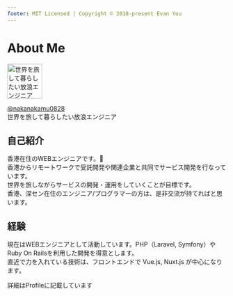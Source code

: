 ```yaml
---
footer: MIT Licensed | Copyright © 2018-present Evan You
---
```


# About Me

<div class="box">
    <p>
        <a href="https://twitter.com/nakanakamu0828" target="_blank" class="image is-circle">
            <img :src="$withBase('/profile.jpg')" alt="世界を旅して暮らしたい放浪エンジニア" width="80">
        </a>
    </p>
    <p>
        <a href="https://twitter.com/nakanakamu0828" target="_blank">@nakanakamu0828</a><br>
        世界を旅して暮らしたい放浪エンジニア
    </p>
</div>

## 自己紹介
香港在住のWEBエンジニアです。:tada:  
香港からリモートワークで受託開発や関連企業と共同でサービス開発を行なっています。  
世界を旅しながらサービスの開発・運用をしていくことが目標です。  
香港、深セン在住のエンジニア/プログラマーの方は、是非交流が持てればと思います。 


## 経験
現在はWEBエンジニアとして活動しています。PHP（Laravel, Symfony）や Ruby On Railsを利用した開発を得意とします。  
直近で力を入れている技術は、フロントエンドで Vue.js, Nuxt.js が中心になります。

<router-link to="/about/profile.html">詳細はProfileに記載しています</router-link>
